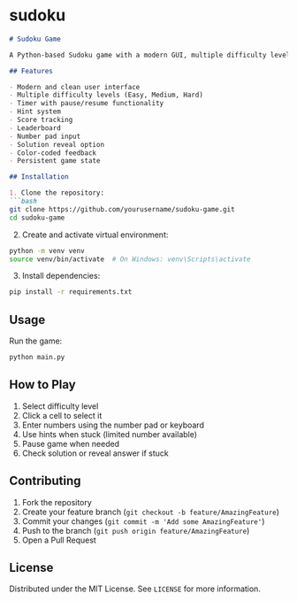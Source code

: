 # sudoku
```markdown
# Sudoku Game

A Python-based Sudoku game with a modern GUI, multiple difficulty levels, and various features.

## Features

- Modern and clean user interface
- Multiple difficulty levels (Easy, Medium, Hard)
- Timer with pause/resume functionality
- Hint system
- Score tracking
- Leaderboard
- Number pad input
- Solution reveal option
- Color-coded feedback
- Persistent game state

## Installation

1. Clone the repository:
```bash
git clone https://github.com/yourusername/sudoku-game.git
cd sudoku-game
```

2. Create and activate virtual environment:
```bash
python -m venv venv
source venv/bin/activate  # On Windows: venv\Scripts\activate
```

3. Install dependencies:
```bash
pip install -r requirements.txt
```

## Usage

Run the game:
```bash
python main.py
```

## How to Play

1. Select difficulty level
2. Click a cell to select it
3. Enter numbers using the number pad or keyboard
4. Use hints when stuck (limited number available)
5. Pause game when needed
6. Check solution or reveal answer if stuck

## Contributing

1. Fork the repository
2. Create your feature branch (`git checkout -b feature/AmazingFeature`)
3. Commit your changes (`git commit -m 'Add some AmazingFeature'`)
4. Push to the branch (`git push origin feature/AmazingFeature`)
5. Open a Pull Request

## License

Distributed under the MIT License. See `LICENSE` for more information.
```

